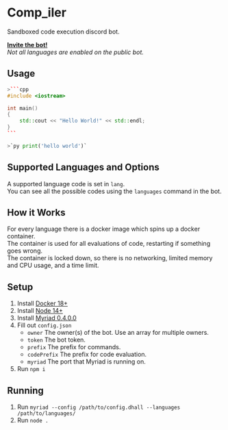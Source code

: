 # Comp_iler

Sandboxed code execution discord bot.  

[**Invite the bot!**](https://discordapp.com/oauth2/authorize?client_id=555066722969714728&scope=bot)  
*Not all languages are enabled on the public bot.*  

## Usage

````cpp
>```cpp
#include <iostream>

int main()
{
    std::cout << "Hello World!" << std::endl;
}
```
````

```py
>`py print('hello world')`
```

## Supported Languages and Options

A supported language code is set in `lang`.  
You can see all the possible codes using the `languages` command in the bot.  

## How it Works

For every language there is a docker image which spins up a docker container.  
The container is used for all evaluations of code, restarting if something goes wrong.  
The container is locked down, so there is no networking, limited memory and CPU usage, and a time limit.  

## Setup

1. Install [Docker 18+](https://www.docker.com/)
2. Install [Node 14+](https://nodejs.org/)
3. Install [Myriad 0.4.0.0](https://github.com/1Computer1/myriad/)
4. Fill out `config.json`
    - `owner` The owner(s) of the bot. Use an array for multiple owners.
    - `token` The bot token.
    - `prefix` The prefix for commands.
    - `codePrefix` The prefix for code evaluation.
    - `myriad` The port that Myriad is running on.
5. Run `npm i`

## Running

1. Run `myriad --config /path/to/config.dhall --languages /path/to/languages/`
2. Run `node .`

